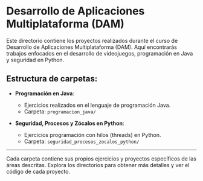 # Desarrollo de Aplicaciones Multiplataforma (DAM)

Este directorio contiene los proyectos realizados durante el curso de Desarrollo de Aplicaciones Multiplataforma (DAM). Aquí encontrarás trabajos enfocados en el desarrollo de videojuegos, programación en Java y seguridad en Python.

## Estructura de carpetas:

- **Programación en Java**:
    - Ejercicios realizados en el lenguaje de programación Java.
    - Carpeta: `programacion_java/`

- **Seguridad, Procesos y Zócalos en Python**:
    - Ejercicios programación con hilos (threads) en Python.
    - Carpeta: `seguridad_procesos_zocalos_python/`
---

Cada carpeta contiene sus propios ejercicios y proyectos específicos de las áreas descritas. Explora los directorios para obtener más detalles y ver el código de cada proyecto.
